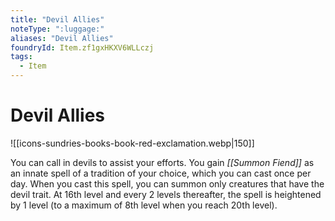 ```yaml
---
title: "Devil Allies"
noteType: ":luggage:"
aliases: "Devil Allies"
foundryId: Item.zf1gxHKXV6WLLczj
tags:
  - Item
---
```


# Devil Allies
![[icons-sundries-books-book-red-exclamation.webp|150]]

You can call in devils to assist your efforts. You gain _[[Summon Fiend]]_ as an innate spell of a tradition of your choice, which you can cast once per day. When you cast this spell, you can summon only creatures that have the devil trait. At 16th level and every 2 levels thereafter, the spell is heightened by 1 level (to a maximum of 8th level when you reach 20th level).

